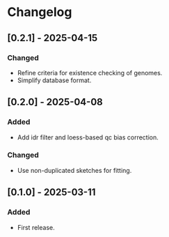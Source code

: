 # Changelog
## [0.2.1] - 2025-04-15
### Changed
- Refine criteria for existence checking of genomes.
- Simplify database format.

## [0.2.0] - 2025-04-08
### Added
- Add idr filter and loess-based qc bias correction.
### Changed
- Use non-duplicated sketches for fitting.

## [0.1.0] - 2025-03-11
### Added
- First release.
